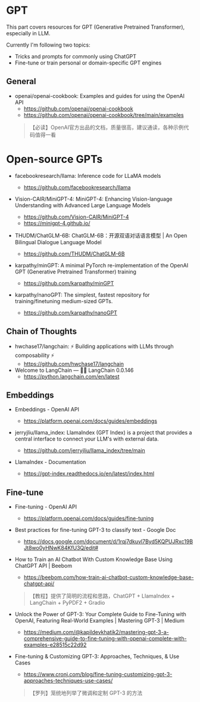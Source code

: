 # GPT
This part covers resources for GPT (Generative Pretrained Transformer), especially in LLM.

Currently I'm following two topics:
* Tricks and prompts for commonly using ChatGPT
* Fine-tune or train personal or domain-specific GPT engines

## General
* openai/openai-cookbook: Examples and guides for using the OpenAI API
  * https://github.com/openai/openai-cookbook
  * https://github.com/openai/openai-cookbook/tree/main/examples
  >【必读】OpenAI官方出品的文档，质量很高，建议通读，各种示例代码值得一看

# Open-source GPTs
* facebookresearch/llama: Inference code for LLaMA models
  * https://github.com/facebookresearch/llama

* Vision-CAIR/MiniGPT-4: MiniGPT-4: Enhancing Vision-language Understanding with Advanced Large Language Models
  * https://github.com/Vision-CAIR/MiniGPT-4
  * https://minigpt-4.github.io/

* THUDM/ChatGLM-6B: ChatGLM-6B：开源双语对话语言模型 | An Open Bilingual Dialogue Language Model
  * https://github.com/THUDM/ChatGLM-6B

* karpathy/minGPT: A minimal PyTorch re-implementation of the OpenAI GPT (Generative Pretrained Transformer) training
  * https://github.com/karpathy/minGPT

* karpathy/nanoGPT: The simplest, fastest repository for training/finetuning medium-sized GPTs.
  * https://github.com/karpathy/nanoGPT


## Chain of Thoughts
* hwchase17/langchain: ⚡ Building applications with LLMs through composability ⚡
  * https://github.com/hwchase17/langchain
* Welcome to LangChain — 🦜🔗 LangChain 0.0.146
  * https://python.langchain.com/en/latest

## Embeddings
* Embeddings - OpenAI API
  * https://platform.openai.com/docs/guides/embeddings

* jerryjliu/llama_index: LlamaIndex (GPT Index) is a project that provides a central interface to connect your LLM's with external data.
  * https://github.com/jerryjliu/llama_index/tree/main
* LlamaIndex - Documentation
  * https://gpt-index.readthedocs.io/en/latest/index.html

## Fine-tune
* Fine-tuning - OpenAI API
  * https://platform.openai.com/docs/guides/fine-tuning

* Best practices for fine-tuning GPT-3 to classify text - Google Doc
  * https://docs.google.com/document/d/1rqj7dkuvl7Byd5KQPUJRxc19BJt8wo0yHNwK84KfU3Q/edit#

* How to Train an AI Chatbot With Custom Knowledge Base Using ChatGPT API | Beebom
  * https://beebom.com/how-train-ai-chatbot-custom-knowledge-base-chatgpt-api/
  >【教程】提供了简明的流程和思路，ChatGPT + LlamaIndex + LangChain + PyPDF2 + Gradio
  
* Unlock the Power of GPT-3: Your Complete Guide to Fine-Tuning with OpenAI, Featuring Real-World Examples | Mastering GPT-3 | Medium
  * https://medium.com/@kapildevkhatik2/mastering-gpt-3-a-comprehensive-guide-to-fine-tuning-with-openai-complete-with-examples-e28515c22d92

* Fine-tuning & Customizing GPT-3: Approaches, Techniques, & Use Cases
  * https://www.cronj.com/blog/fine-tuning-customizing-gpt-3-approaches-techniques-use-cases/
  >【罗列】笼统地列举了微调和定制 GPT-3 的方法
  
  
